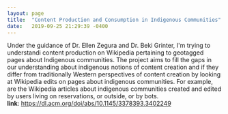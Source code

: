 ```yaml
---
layout: page
title:  "Content Production and Consumption in Indigenous Communities"
date:   2019-09-25 21:29:39 -0400
---
```

Under the guidance of Dr. Ellen Zegura and Dr. Beki Grinter, I'm trying to understandi content production on Wikipedia pertaining to geotagged pages about Indigenous communities.  The project aims to fill the gaps in our understanding about indigenous notions of content creation and if they differ from traditionally Western perspectives of content creation by looking at Wikipedia edits on pages about indigenous communities. For example, are the Wikipedia articles about indigenous communities created and edited by users living on reservations, or outside, or by bots.  
__link__: <https://dl.acm.org/doi/abs/10.1145/3378393.3402249> 
